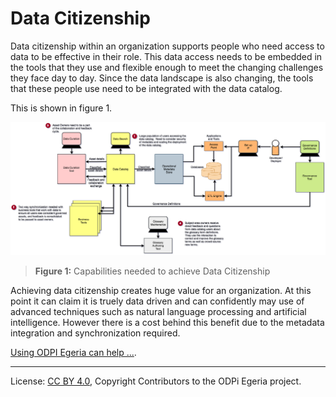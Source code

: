 <!-- SPDX-License-Identifier: CC-BY-4.0 -->
<!-- Copyright Contributors to the ODPi Egeria project. -->

# Data Citizenship

Data citizenship within an organization supports people who need access to data to be effective in their role.
This data access needs to be embedded in the tools that they use and flexible enough to meet the changing challenges
they face day to day.  Since the data landscape is also changing, the tools that these people use
need to be integrated with the data catalog.

This is shown in figure 1.

![Figure 1](governance-maturity-model-Data-Citizenship.png)
> **Figure 1:** Capabilities needed to achieve Data Citizenship

Achieving data citizenship creates huge value for an organization.
At this point it can claim it is truely data driven and can confidently may use of advanced techniques such as
natural language processing and artificial intelligence.  However there is a cost behind this benefit due to the metadata
integration and synchronization required.

[Using ODPI Egeria can help ...](Data-Citizenship-with-Egeria.md).

----
License: [CC BY 4.0](https://creativecommons.org/licenses/by/4.0/),
Copyright Contributors to the ODPi Egeria project.
